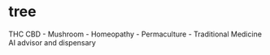 # tree
THC CBD - Mushroom - Homeopathy  - Permaculture - Traditional Medicine AI advisor and dispensary
